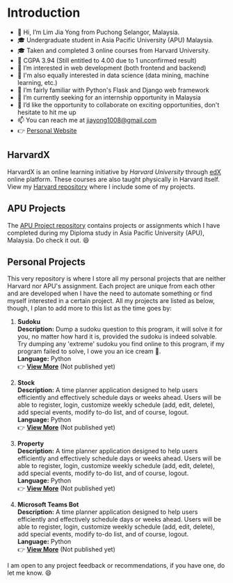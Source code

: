 # Introduction
- 👋 Hi, I’m Lim Jia Yong from Puchong Selangor, Malaysia.
- 🎓 Undergraduate student in Asia Pacific University (APU) Malaysia.
- 🎓 Taken and completed 3 online courses from Harvard University.
- 💯 CGPA 3.94 (Still entitled to 4.00 due to 1 unconfirmed result)
- 👀 I’m interested in web development (both frontend and backend)
- 👀 I'm also equally interested in data science (data mining, machine learning, etc.)
- 🌱 I’m fairly familiar with Python's Flask and Django web framework
- 💞️ I’m currently seeking for an internship opportunity in Malaysia
- 💞️ I’d like the opportunity to collaborate on exciting opportunities, don't hesitate to hit me up
- 📫 You can reach me at jiayong1008@gmail.com
- 👉 [Personal Website](https://limjiayong.wordpress.com/)

## HarvardX
HarvardX is an online learning initiative by *Harvard University* through [edX](https://www.edx.org/school/harvardx) online platform. These courses are also taught physically in Harvard itself. View my [Harvard repository](https://github.com/jiayong1008/harvardx) where I include some of my projects.  

## APU Projects
The [APU Project repository](https://github.com/jiayong1008/apu) contains projects or assignments which I have completed during my Diploma study in Asia Pacific University (APU), Malaysia. Do check it out. 😄

## Personal Projects
This very repository is where I store all my personal projects that are neither Harvard nor APU's assignment. Each project are unique from each other and are developed when I have the need to automate something or find myself interested in a certain project. All my projects are listed as below, though, I plan to add more to this list as the time goes by:

1. **Sudoku**  
**Description:** Dump a sudoku question to this program, it will solve it for you, no matter how hard it is, provided the sudoku is indeed solvable. Try dumping any 'extreme' sudoku you find online to this program, if my program failed to solve, I owe you an ice cream 🍦.  
**Language:** Python  
:point_right: **[View More]()** (Not published yet)  

2. **Stock**  
**Description:** A time planner application designed to help users efficiently and effectively schedule days or weeks ahead. Users will be able to register, login, customize weekly schedule (add, edit, delete), add special events, modify to-do list, and of course, logout.  
**Language:** Python  
:point_right: **[View More]()** (Not published yet)  

3. **Property**  
**Description:** A time planner application designed to help users efficiently and effectively schedule days or weeks ahead. Users will be able to register, login, customize weekly schedule (add, edit, delete), add special events, modify to-do list, and of course, logout.  
**Language:** Python  
:point_right: **[View More]()** (Not published yet)  

4. **Microsoft Teams Bot**  
**Description:** A time planner application designed to help users efficiently and effectively schedule days or weeks ahead. Users will be able to register, login, customize weekly schedule (add, edit, delete), add special events, modify to-do list, and of course, logout.  
**Language:** Python  
:point_right: **[View More]()** (Not published yet)  

I am open to any project feedback or recommendations, if you have one, do let me know. 😄

<!---
jiayong1008/jiayong1008 is a ✨ special ✨ repository because its `README.md` (this file) appears on your GitHub profile.
You can click the Preview link to take a look at your changes.
--->
